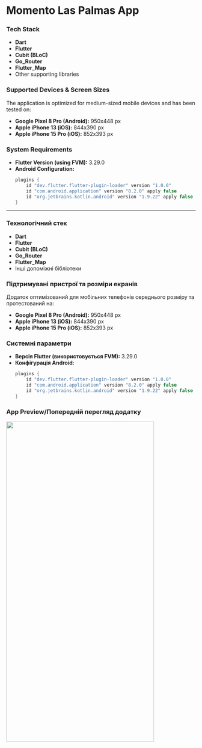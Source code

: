 # Momento Las Palmas App

### Tech Stack
- **Dart**
- **Flutter**
- **Cubit (BLoC)**
- **Go_Router**
- **Flutter_Map**
- Other supporting libraries

### Supported Devices & Screen Sizes
The application is optimized for medium-sized mobile devices and has been tested on:
- **Google Pixel 8 Pro (Android):** 950x448 px
- **Apple iPhone 13 (iOS):** 844x390 px
- **Apple iPhone 15 Pro (iOS):** 852x393 px

### System Requirements
- **Flutter Version (using FVM):** 3.29.0
- **Android Configuration:**
  ```gradle
  plugins {
      id "dev.flutter.flutter-plugin-loader" version "1.0.0"
      id "com.android.application" version "8.2.0" apply false
      id "org.jetbrains.kotlin.android" version "1.9.22" apply false
  }
  ```

------------------------------------------------------------------------

### Технологічний стек
- **Dart**
- **Flutter**
- **Cubit (BLoC)**
- **Go_Router**
- **Flutter_Map**
- Інші допоміжні бібліотеки

### Підтримувані пристрої та розміри екранів
Додаток оптимізований для мобільних телефонів середнього розміру та протестований на:
- **Google Pixel 8 Pro (Android):** 950x448 px
- **Apple iPhone 13 (iOS):** 844x390 px
- **Apple iPhone 15 Pro (iOS):** 852x393 px

### Системні параметри
- **Версія Flutter (використовується FVM):** 3.29.0
- **Конфігурація Android:**
  ```gradle
  plugins {
      id "dev.flutter.flutter-plugin-loader" version "1.0.0"
      id "com.android.application" version "8.2.0" apply false
      id "org.jetbrains.kotlin.android" version "1.9.22" apply false
  }
  ```

### App Preview/Попередній перегляд додатку

<img src="assets/images/app_preview.gif" width="393" height="852"/>
